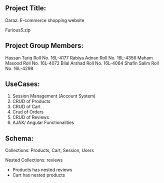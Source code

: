 ## Project Title: 
Daraz: E-commerce shopping website

Furious5.zip

## Project Group Members:
Hassan Tariq  Roll No. 16L-4177
Rabiya Adnan Roll No. 16L-4356
Maham Masood Roll No. 16L-4072
Bilal Arshad Roll No. 16L-4064
Shafin Salim Roll No. 16L-4298

## UseCases: 
1. Session Management (Account System)
2. CRUD of Products
3. CRUD of Cart
4. Crud of Orders
5. CRUD of Reviews
6. AJAX/ Angular Functionalities

## Schema: 
Collections: Products, Cart, Session, Users

Nested Collections: reviews 

- Products has nested reviews
- Cart has nested products
